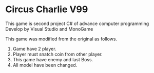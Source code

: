 # Circus Charlie V99
This game is second project C# of advance computer programming
Develop by Visual Studio and MonoGame

This game was modified from the original as follows.
1. Game have 2 player.
2. Player must snatch coin from other player.
3. This game have enemy and last Boss.
4. All model have been changed.

